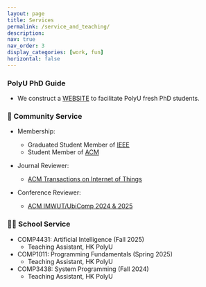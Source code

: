 ```yaml
---
layout: page
title: Services
permalink: /service_and_teaching/
description: 
nav: true
nav_order: 3
display_categories: [work, fun]
horizontal: false
---
```



### PolyU PhD Guide
- We construct a [WEBSITE](https://polyu-survival.readthedocs.io/en/latest/index.html) to facilitate PolyU fresh PhD students.

### 🏫 Community Service
  - Membership:
    - Graduated Student Member of [IEEE](https://www.ieee.org/)
    - Student Member of [ACM](https://www.acm.org/)
    
  - Journal Reviewer:
    - [ACM Transactions on Internet of Things](https://dl.acm.org/journal/TIOT)
  
  - Conference Reviewer:
    - [ACM IMWUT/UbiComp 2024 & 2025](https://dl.acm.org/journal/imwut)
   

### 🧑‍🎓 School Service
  - COMP4431: Artificial Intelligence (Fall 2025)
    - Teaching Assistant, HK PolyU
  - COMP1011: Programming Fundamentals (Spring 2025)
    - Teaching Assistant, HK PolyU 
  - COMP3438: System Programming (Fall 2024)
    - Teaching Assistant, HK PolyU
